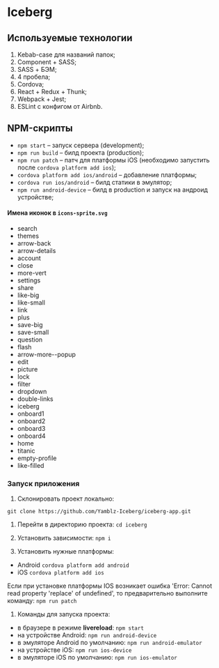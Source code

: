 # Iceberg

## Используемые технологии

1. Kebab-case для названий папок;
1. Component + SASS;
1. SASS + БЭМ;
1. 4 пробела;
1. Cordova;
1. React + Redux + Thunk;
1. Webpack + Jest;
1. ESLint с конфигом от Airbnb.

## NPM-скрипты

- `npm start` – запуск сервера (development);
- `npm run build` – билд проекта (production);
- `npm run patch` – патч для платформы iOS (необходимо запустить после `cordova platform add ios`);
- `cordova platform add ios/android` – добавление платформы;
- `cordova run ios/android` – билд статики в эмулятор;
- `npm run android-device` – билд в production и запуск на андроид устройстве;

#### Имена иконок в `icons-sprite.svg`
- search
- themes
- arrow-back
- arrow-details
- account
- close
- more-vert
- settings
- share
- like-big
- like-small
- link
- plus
- save-big
- save-small
- question
- flash
- arrow-more--popup
- edit
- picture
- lock
- filter
- dropdown
- double-links
- iceberg
- onboard1
- onboard2
- onboard3
- onboard4
- home
- titanic
- empty-profile
- like-filled


### Запуск приложения

1. Склонировать проект локально:

`git clone https://github.com/Yamblz-Iceberg/iceberg-app.git`

1. Перейти в директорию проекта: `cd iceberg`

1. Установить зависимости: `npm i`

1. Установить нужные платформы: 
- Android `cordova platform add android`
- iOS `cordova platform add ios`

Если при установке платформы IOS возникает ошибка 'Error: Cannot read property 'replace' of undefined', то предварительно выполните команду: `npm run patch`

1. Команды для запуска проекта:
- в браузере в режиме **livereload**: `npm start`
- на устройстве Android: `npm run android-device`
- в эмуляторе Android по умолчанию: `npm run android-emulator`
- на устройстве iOS: `npm run ios-device`
- в эмуляторе iOS по умолчанию: `npm run ios-emulator`
